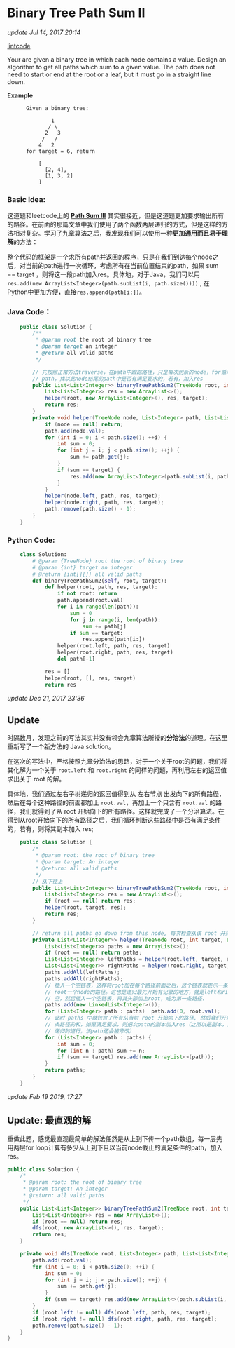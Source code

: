 # Binary Tree Path Sum II

_update Jul 14, 2017 20:14_

[lintcode](http://www.lintcode.com/en/problem/binary-tree-path-sum-ii/)

Your are given a binary tree in which each node contains a value. Design an algorithm to get all paths which sum to a given value. The path does not need to start or end at the root or a leaf, but it must go in a straight line down.

**Example**

```text
      Given a binary tree:

              1
             / \
            2   3
           /   /
          4   2
      for target = 6, return

          [
            [2, 4],
            [1, 3, 2]
          ]
```

### Basic Idea:

这道题和leetcode上的 [**Path Sum III**](https://willguo-private.gitbook.io/xiaozheng-algo/algorithm-problems/tree/path-sum-iii) 其实很接近，但是这道题更加要求输出所有的路径。在前面的那篇文章中我们使用了两个函数两层递归的方式，但是这样的方法相对复杂。学习了九章算法之后，我发现我们可以使用一种**更加通用而且易于理解**的方法：

整个代码的框架是一个求所有path并返回的程序，只是在我们到达每个node之后，对当前的path进行一次循环，考虑所有在当前位置结束的path，如果 sum == target ，则将这一段path加入res。具体地，对于Java，我们可以用 `res.add(new ArrayList<Integer>(path.subList(i, path.size())))` , 在Python中更加方便，直接`res.append(path[i:])`。

### Java Code：

```java
    public class Solution {
        /**
         * @param root the root of binary tree
         * @param target an integer
         * @return all valid paths
         */

        // 先按照正常方法traverse，在path中跟踪路径，只是每次到新的node，for循环当前
        // path，找以此node结尾的path中是否有满足要求的，若有，加入res
        public List<List<Integer>> binaryTreePathSum2(TreeNode root, int target) {
            List<List<Integer>> res = new ArrayList<>();
            helper(root, new ArrayList<Integer>(), res, target);
            return res;
        }
        private void helper(TreeNode node, List<Integer> path, List<List<Integer>> res, int target) {
            if (node == null) return;
            path.add(node.val);
            for (int i = 0; i < path.size(); ++i) {
                int sum = 0;
                for (int j = i; j < path.size(); ++j) {
                    sum += path.get(j);
                }
                if (sum == target) {
                    res.add(new ArrayList<Integer>(path.subList(i, path.size())));
                }
            }
            helper(node.left, path, res, target);
            helper(node.right, path, res, target);
            path.remove(path.size() - 1);
        }    
    }
```

### Python Code:

```python
    class Solution:
        # @param {TreeNode} root the root of binary tree
        # @param {int} target an integer
        # @return {int[][]} all valid paths
        def binaryTreePathSum2(self, root, target):
            def helper(root, path, res, target):
                if not root: return
                path.append(root.val)
                for i in range(len(path)):
                    sum = 0
                    for j in range(i, len(path)):
                        sum += path[j]
                    if sum == target:
                        res.append(path[i:])
                helper(root.left, path, res, target)
                helper(root.right, path, res, target)
                del path[-1]

            res = []
            helper(root, [], res, target)
            return res
```

_update Dec 21, 2017 23:36_

## Update

时隔数月，发现之前的写法其实并没有领会九章算法所授的**分治法**的道理。在这里重新写了一个新方法的 Java solution。

在这次的写法中，严格按照九章分治法的思路，对于一个关于root的问题，我们将其化解为一个关于 `root.left` 和 `root.right` 的同样的问题，再利用左右的返回值求出关于 root 的解。

具体地，我们通过左右子树递归的返回值得到从 左右节点 出发向下的所有路径，然后在每个这种路径的前面都加上 `root.val`，再加上一个只含有 `root.val` 的路径，我们就得到了从 root 开始向下的所有路径。这样就完成了一个分治算法。在得到从root开始向下的所有路径之后，我们循环判断这些路径中是否有满足条件的，若有，则将其副本加入 res;

```java
    public class Solution {
        /*
         * @param root: the root of binary tree
         * @param target: An integer
         * @return: all valid paths
         */
        // 从下往上
        public List<List<Integer>> binaryTreePathSum2(TreeNode root, int target) {
            List<List<Integer>> res = new ArrayList<>();
            if (root == null) return res;
            helper(root, target, res);
            return res;
        }

        // return all paths go down from this node, 每次检查从该 root 开始有无满足要求的path
        private List<List<Integer>> helper(TreeNode root, int target, List<List<Integer>> res) {
            List<List<Integer>> paths = new ArrayList<>();
            if (root == null) return paths;
            List<List<Integer>> leftPaths = helper(root.left, target, res);
            List<List<Integer>> rightPaths = helper(root.right, target, res);
            paths.addAll(leftPaths);
            paths.addAll(rightPaths);
            // 插入一个空链表，这样将root加在每个路径前面之后，这个链表就表示一条只有
            // root一个node的路径。这也是递归最先开始有记录的地方，就是left和right都是
            // 空，然后插入一个空链表，再其头部加上root，成为第一条路径.        
            paths.add(new LinkedList<Integer>());
            for (List<Integer> path : paths)  path.add(0, root.val);
            // 此时 paths 中就包含了所有从当前 root 开始向下的路径, 然后我们开始检查每
            // 条路径的和，如果满足要求，则把次path的副本加入res（之所以是副本，是因为随着
            // 递归的进行，该path还会被修改）
            for (List<Integer> path : paths) {
                int sum = 0;
                for (int n : path) sum += n;
                if (sum == target) res.add(new ArrayList<>(path));
            }
            return paths;
        }
    }
```

_update Feb 19 2019, 17:27_

## Update: 最直观的解

重做此题，感觉最直观最简单的解法任然是从上到下传一个path数组，每一层先用两层for loop计算有多少从上到下且以当前node截止的满足条件的path，加入res。

```java
public class Solution {
    /*
     * @param root: the root of binary tree
     * @param target: An integer
     * @return: all valid paths
     */
    public List<List<Integer>> binaryTreePathSum2(TreeNode root, int target) {
        List<List<Integer>> res = new ArrayList<>();
        if (root == null) return res;
        dfs(root, new ArrayList<>(), res, target);
        return res;
    }

    private void dfs(TreeNode root, List<Integer> path, List<List<Integer>> res, int target) {
        path.add(root.val);
        for (int i = 0; i < path.size(); ++i) {
            int sum = 0;
            for (int j = i; j < path.size(); ++j) {
                sum += path.get(j);
            }
            if (sum == target) res.add(new ArrayList<>(path.subList(i, path.size())));
        }
        if (root.left != null) dfs(root.left, path, res, target);
        if (root.right != null) dfs(root.right, path, res, target);
        path.remove(path.size() - 1);
    }
}
```

